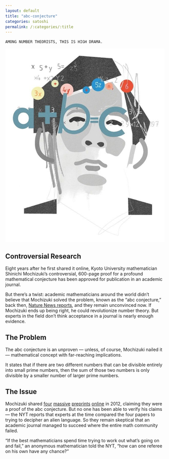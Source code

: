 ```yaml
---
layout: default
title: "abc-conjecture"
categories: satoshi
permalink: /:categories/:title
---
```


    AMONG NUMBER THEORISTS, THIS IS HIGH DRAMA.

![Mochizuki](../assets/images/mochizuki.png)

## Controversial Research

Eight years after he first shared it online, Kyoto University mathematician Shinichi Mochizuki’s controversial, 600-page proof for a profound mathematical conjecture has been approved for publication in an academic journal.

But there’s a twist: academic mathematicians around the world didn’t believe that Mochizuki solved the problem, known as the “abc conjecture,” back then, [Nature News reports](https://www.nature.com/articles/d41586-020-00998-2), and they remain unconvinced now. If Mochizuki ends up being right, he could revolutionize number theory. But experts in the field don’t think acceptance in a journal is nearly enough evidence.

## The Problem

The abc conjecture is an unproven — unless, of course, Mochizuki nailed it — mathematical concept with far-reaching implications.

It states that if there are two different numbers that can be divisible entirely into small prime numbers, then the sum of those two numbers is only divisible by a smaller number of larger prime numbers.

## The Issue

Mochizuki shared [four](../assets/pdf/Inter-universal%20Teichmuller%20Theory%20IV.pdf) [massive](../assets/pdf/Inter-universal%20Teichmuller%20Theory%20I.pdf) [preprints](../assets/pdf/Inter-universal%20Teichmuller%20Theory%20II.pdf) [online](../assets/pdf/Inter-universal%20Teichmuller%20Theory%20III.pdf) in 2012, claiming they were a proof of the abc conjecture. But no one has been able to verify his claims — the NYT reports that experts at the time compared the four papers to trying to decipher an alien language. So they remain skeptical that an academic journal managed to succeed where the entire math community failed.

“If the best mathematicians spend time trying to work out what’s going on and fail,” an anonymous mathematician told the NYT, “how can one referee on his own have any chance?”
